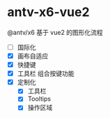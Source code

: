 # antv-x6-vue2

@antv/x6 基于 vue2 的图形化流程

- [ ] 国际化
- [x] 画布自适应
- [x] 快捷键
- [x] 工具栏 组合按键功能
- [x] 定制化
  - [x] 工具栏
  - [x] Tooltips
  - [x] 操作区域
